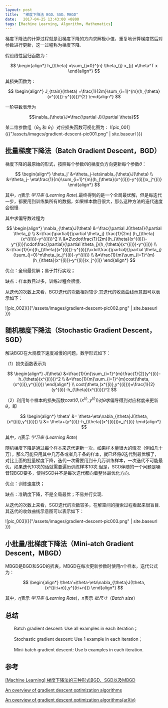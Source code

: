 ```yaml
---
layout: post
title:  "梯度下降法 BGD、SGD、MBGD"
date:   2017-04-25 13:43:00 +0800
tags: [Machine Learning, Algorithm, Mathematics]
---
```

梯度下降法的计算过程就是沿梯度下降的方向求解极小值，重复地计算梯度然后对参数进行更新，这一过程称为梯度下降.


假设线性回归函数为：

$$
\begin{align*}
h_{\theta}
=\sum_{j=0}^{n} \theta_{j} x_{j}
=\theta^T x
\end{align*}
$$

其损失函数为：

$$
\begin{align*}
J_{train}(\theta)
=\frac{1}{2m}\sum_{i=1}^{m}(h_{\theta}(x^{(i)})-y^{(i)})^{2}
\end{align*}
$$

一阶导数表示为

$$\nabla_{\theta}J=\frac{\partial J}{\partial \theta}$$

某二维参数组（$\theta_{0}$ 和 $\theta_{1}$）对应损失函数可视化图为：
![pic_001]({{"/assets/images/gradient-descent-pic001.png" | site.baseurl }})

## 批量梯度下降法（Batch Gradient Descent，BGD）
梯度下降的最原始的形式，按照每个参数$\theta$的梯度负方向更新每个参数$\theta$：

$$
\begin{align*}
\theta_j'
&=\theta_j-\eta\nabla_{\theta}J(\theta) \\
&=\theta_j- \eta\frac{1}{m}\sum_{i=1}^{m}(h_{\theta}(x^{(i)})-y^{(i)})x_j^{(i)}
\end{align*}
$$

其中，$\eta$表示 _学习率_ (_Learning Rate_).最终得到的是一个全局最优解，但是每迭代一步，都要用到训练集所有的数据，如果样本数目很大，那么这种方法的迭代速度会很慢.

其中求偏导数过程为

$$ \begin{align*}
\nabla_{\theta}J(\theta)
&=\frac{\partial J(\theta)}{\partial \theta_j} \\
&=\frac{\partial}{\partial \theta_j} \frac{1}{2m} (h_{\theta}(x^{(i)})-y^{(i)})^2 \\
&=2\cdot\frac{1}{2m}(h_{\theta}(x^{(i)})-y^{(i)})\cdot\frac{\partial}{\partial \theta_j}(h_{\theta}(x^{(i)})-y^{(i)}) \\
&=\frac{1}{m}(h_{\theta}(x^{(i)})-y^{(i)})\cdot\frac{\partial}{\partial \theta_j}(\sum_{j=0}^n\theta_jx_j^{(i)}-y^{(i)}) \\
&=\frac{1}{m}\sum_{i=1}^{m}(h_{\theta}(x^{(i)})-y^{(i)})x_j^{(i)}
\end{align*}
$$

优点：全局最优解；易于并行实现；

缺点：样本数目过多，训练过程会很慢.

从迭代的次数上来看，BGD迭代的次数相对较少.其迭代的收敛曲线示意图可以表示如下：

![pic_002]({{"/assets/images/gradient-descent-pic002.png" | site.baseurl }})


## 随机梯度下降法（Stochastic Gradient Descent，SGD）
解决BGD在大规模下速度减慢的问题，数学形式如下：

（1）损失函数表示为

$$
\begin{align*}
J(\theta)
&=\frac{1}{m}\sum_{i=1}^{m}\frac{1}{2}(y^{(i)}-h_{\theta}(x^{(i)}))^2 \\
&=\frac{1}{m}\sum_{i=1}^{m}cost(\theta,(x^{(i)},y^{(i)}))
\end{align*} \\
cost(\theta,(x^{(i)},y^{(i)}))=\frac{1}{2}(y^{(i)}-h_{\theta}(x^{(i)}))^2
$$

（2）利用每个样本的损失函数$cost(\theta,(x^{(i)},y^{(i)}))$对$\theta$求偏导得到对应梯度来更新$\theta$，即

$$
\begin{align*}
\theta'
&= \theta-\eta\nabla_{\theta}J(\theta,(x^{(i)},y^{(i)})) \\
&= \theta+(y^{(i)}-h_{\theta}(x^{(i)}))x_j^{(i)}
\end{align*}
$$

其中，$\eta$表示 _学习率_ (_Learning Rate_)

随机梯度下降是通过每个样本来迭代更新一次，如果样本量很大的情况（例如几十万），那么可能只用其中几万条或者几千条的样本，就已经将$\theta$迭代到最优解了，对比上面的批量梯度下降，迭代一次需要用到十几万训练样本，一次迭代不可能最优，如果迭代10次的话就需要遍历训练样本10次.但是，SGD伴随的一个问题是噪音较BGD要多，使得SGD并不是每次迭代都向着整体最优化方向.

优点：训练速度快；

缺点：准确度下降，不是全局最优；不易并行实现.

从迭代的次数上来看，SGD迭代的次数较多，在解空间的搜索过程看起来很盲目.其迭代的收敛曲线示意图可以表示如下：

![pic_003]({{"/assets/images/gradient-descent-pic003.png" | site.baseurl }})

## 小批量/批梯度下降法（Mini-atch Gradient Descent，MBGD）
MBGD是BGD和SGD的折衷，MBGD在每次更新参数时使用$n$个样本，迭代公式为：

$$
\begin{align*}
\theta'=\theta-\eta\nabla_{\theta}J(\theta,(x^{(i:i+n)},y^{(i:i+n)})
\end{align*}
$$

其中，$\eta$表示 _学习率_ (_Learning Rate_)，$n$表示 _批尺寸_（_Batch size_）

## 总结
　　Batch gradient descent: Use all examples in each iteration；

　　Stochastic gradient descent: Use 1 example in each iteration；

　　Mini-batch gradient descent: Use b examples in each iteration.
## 参考

[[Machine Learning] 梯度下降法的三种形式BGD、SGD以及MBGD](http://www.cnblogs.com/maybe2030/p/5089753.html)

[An overview of gradient descent optimization algorithms](http://sebastianruder.com/optimizing-gradient-descent/)

[An overview of gradient descent optimization algorithms(arXiv)](https://arxiv.org/abs/1609.04747)